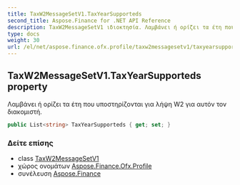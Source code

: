 ```yaml
---
title: TaxW2MessageSetV1.TaxYearSupporteds
second_title: Aspose.Finance for .NET API Reference
description: TaxW2MessageSetV1 ιδιοκτησία. Λαμβάνει ή ορίζει τα έτη που υποστηρίζονται για λήψη W2 για αυτόν τον διακομιστή.
type: docs
weight: 30
url: /el/net/aspose.finance.ofx.profile/taxw2messagesetv1/taxyearsupporteds/
---
```

## TaxW2MessageSetV1.TaxYearSupporteds property

Λαμβάνει ή ορίζει τα έτη που υποστηρίζονται για λήψη W2 για αυτόν τον διακομιστή.

```csharp
public List<string> TaxYearSupporteds { get; set; }
```

### Δείτε επίσης

* class [TaxW2MessageSetV1](../)
* χώρος ονομάτων [Aspose.Finance.Ofx.Profile](../../taxw2messagesetv1/)
* συνέλευση [Aspose.Finance](../../../)


